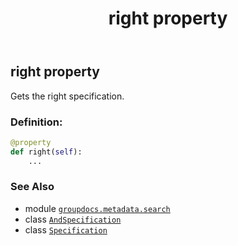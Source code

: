 ﻿---
title: right property
second_title: GroupDocs.Metadata for Python via .NET API References
description: 
type: docs
url: /python-net/groupdocs.metadata.search/andspecification/right/
is_root: false
weight: 80
---

## right property


Gets the right specification.
### Definition:
```python
@property
def right(self):
    ...
```

### See Also
* module [`groupdocs.metadata.search`](../../)
* class [`AndSpecification`](/metadata/python-net/groupdocs.metadata.search/andspecification)
* class [`Specification`](/metadata/python-net/groupdocs.metadata.search/specification)
